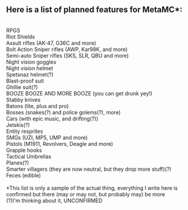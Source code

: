 ## Here is a list of planned features for MetaMC*:
<br>RPGS
<br>Riot Shields
<br>Assult rifles (AK-47, G36C and more)
<br>Bolt Action Sniper rifles (AWP, Kar98K, and more)
<br>Semi-auto Sniper rifles (SKS, SLR, QBU and more)
<br>Night vision goggles
<br>Night vision helmet
<br>Spetsnaz helmet(?)
<br>Blast-proof suit
<br>Ghillie suit(?)
<br>BOOZE BOOZE AND MORE BOOZE (you can get drunk yey!)
<br>Stabby knives
<br>Batons (lite, plus and pro)
<br>Bosses (snakes(?) and police golems(?), more)
<br>Cars (with epic music, and drifting(?))
<br>Jetskis(?)
<br>Entity resprites
<br>SMGs (UZI, MP5, UMP and more)
<br>Pistols (M1911, Revolvers, Deagle and more)
<br>Grapple hooks
<br>Tactical Umbrellas
<br>Planes(?)
<br>Smarter villagers (they are now neutral, but they drop more stuff)(?)
<br>Feces (edible)
<br>
<br>*This list is only a sample of the actual thing, everything I write here is confirmed but there (may or may not, but probably may) be more
<br>(?)I'm thinking about it, UNCONFIRMED
